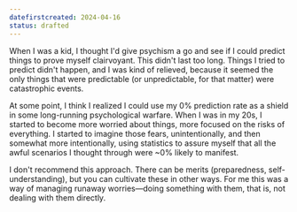 ```yaml
---
datefirstcreated: 2024-04-16
status: drafted
---
```



When I was a kid, I thought I'd give psychism a go and see if I could predict things to prove myself clairvoyant.  This didn't last too long.  Things I tried to predict didn't happen, and I was kind of relieved, because it seemed the only things that were predictable (or unpredictable, for that matter) were catastrophic events.

At some point, I think I realized I could use my 0% prediction rate as a shield in some long-running psychological warfare.  When I was in my 20s, I started to become more worried about things, more focused on the risks of everything.  I started to imagine those fears, unintentionally, and then somewhat more intentionally, using statistics to assure myself that all the awful scenarios I thought through were ~0% likely to manifest.

I don't recommend this approach.  There can be merits (preparedness, self-understanding), but you can cultivate these in other ways.  For me this was a way of managing runaway worries—doing something with them, that is, not dealing with them directly.